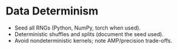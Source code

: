 # Data Determinism

* Seed all RNGs (Python, NumPy, torch when used).
* Deterministic shuffles and splits (document the seed used).
* Avoid nondeterministic kernels; note AMP/precision trade-offs.
